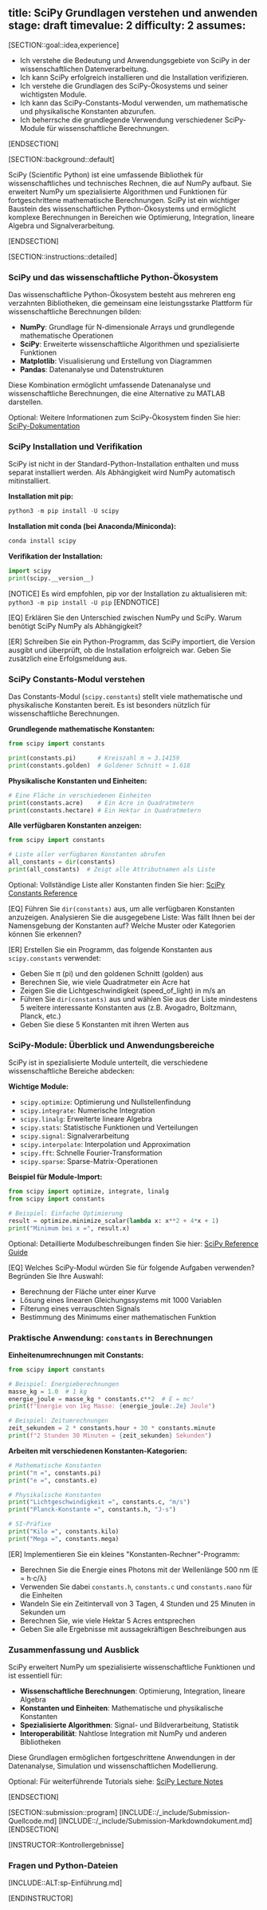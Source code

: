 title: SciPy Grundlagen verstehen und anwenden
stage: draft
timevalue: 2
difficulty: 2
assumes: 
---

[SECTION::goal::idea,experience]

- Ich verstehe die Bedeutung und Anwendungsgebiete von SciPy in der wissenschaftlichen Datenverarbeitung.
- Ich kann SciPy erfolgreich installieren und die Installation verifizieren.
- Ich verstehe die Grundlagen des SciPy-Ökosystems und seiner wichtigsten Module.
- Ich kann das SciPy-Constants-Modul verwenden, um mathematische und physikalische Konstanten abzurufen.
- Ich beherrsche die grundlegende Verwendung verschiedener SciPy-Module für wissenschaftliche Berechnungen.

[ENDSECTION]

[SECTION::background::default]

SciPy (Scientific Python) ist eine umfassende Bibliothek für wissenschaftliches und technisches Rechnen, 
die auf NumPy aufbaut. Sie erweitert NumPy um spezialisierte Algorithmen und Funktionen für 
fortgeschrittene mathematische Berechnungen. SciPy ist ein wichtiger Baustein des 
wissenschaftlichen Python-Ökosystems und ermöglicht komplexe Berechnungen in Bereichen 
wie Optimierung, Integration, lineare Algebra und Signalverarbeitung.

[ENDSECTION]

[SECTION::instructions::detailed]

### SciPy und das wissenschaftliche Python-Ökosystem

Das wissenschaftliche Python-Ökosystem besteht aus mehreren eng verzahnten Bibliotheken, 
die gemeinsam eine leistungsstarke Plattform für wissenschaftliche Berechnungen bilden:

- **NumPy**: Grundlage für N-dimensionale Arrays und grundlegende mathematische Operationen
- **SciPy**: Erweiterte wissenschaftliche Algorithmen und spezialisierte Funktionen
- **Matplotlib**: Visualisierung und Erstellung von Diagrammen
- **Pandas**: Datenanalyse und Datenstrukturen

Diese Kombination ermöglicht umfassende Datenanalyse und wissenschaftliche Berechnungen, 
die eine Alternative zu MATLAB darstellen.

Optional: Weitere Informationen zum SciPy-Ökosystem finden Sie hier:
[SciPy-Dokumentation](https://docs.scipy.org/doc/scipy/tutorial/)

### SciPy Installation und Verifikation

SciPy ist nicht in der Standard-Python-Installation enthalten und muss separat installiert werden. 
Als Abhängigkeit wird NumPy automatisch mitinstalliert.

**Installation mit pip:**
```python
python3 -m pip install -U scipy
```

**Installation mit conda (bei Anaconda/Miniconda):**
```python
conda install scipy
```

**Verifikation der Installation:**
```python
import scipy
print(scipy.__version__)
```

[NOTICE]
Es wird empfohlen, pip vor der Installation zu aktualisieren mit: 
`python3 -m pip install -U pip`
[ENDNOTICE]

[EQ] Erklären Sie den Unterschied zwischen NumPy und SciPy. Warum benötigt SciPy NumPy als Abhängigkeit?
<!-- EQ1 -->

[ER] Schreiben Sie ein Python-Programm, das SciPy importiert, die Version ausgibt und 
überprüft, ob die Installation erfolgreich war. Geben Sie zusätzlich eine Erfolgsmeldung aus.
<!-- ER1 -->

<!-- time estimate: 20 min -->

### SciPy Constants-Modul verstehen

Das Constants-Modul (`scipy.constants`) stellt viele mathematische und physikalische Konstanten bereit. 
Es ist besonders nützlich für wissenschaftliche Berechnungen.

**Grundlegende mathematische Konstanten:**
```python
from scipy import constants

print(constants.pi)      # Kreiszahl π ≈ 3.14159
print(constants.golden)  # Goldener Schnitt ≈ 1.618
```

**Physikalische Konstanten und Einheiten:**
```python
# Eine Fläche in verschiedenen Einheiten
print(constants.acre)    # Ein Acre in Quadratmetern
print(constants.hectare) # Ein Hektar in Quadratmetern
```

**Alle verfügbaren Konstanten anzeigen:**
```python
from scipy import constants

# Liste aller verfügbaren Konstanten abrufen
all_constants = dir(constants)
print(all_constants)  # Zeigt alle Attributnamen als Liste
```

Optional: Vollständige Liste aller Konstanten finden Sie hier:
[SciPy Constants Reference](https://docs.scipy.org/doc/scipy/reference/constants.html)

[EQ] Führen Sie `dir(constants)` aus, um alle verfügbaren Konstanten anzuzeigen. 
Analysieren Sie die ausgegebene Liste: Was fällt Ihnen bei der Namensgebung der Konstanten auf? 
Welche Muster oder Kategorien können Sie erkennen?
<!-- EQ2 -->

[ER] Erstellen Sie ein Programm, das folgende Konstanten aus `scipy.constants` verwendet:

- Geben Sie π (pi) und den goldenen Schnitt (golden) aus
- Berechnen Sie, wie viele Quadratmeter ein Acre hat
- Zeigen Sie die Lichtgeschwindigkeit (speed_of_light) in m/s an
- Führen Sie `dir(constants)` aus und wählen Sie aus der Liste mindestens 5 weitere 
  interessante Konstanten aus (z.B. Avogadro, Boltzmann, Planck, etc.)
- Geben Sie diese 5 Konstanten mit ihren Werten aus

<!-- ER2 -->
<!-- time estimate: 25 min -->

### SciPy-Module: Überblick und Anwendungsbereiche

SciPy ist in spezialisierte Module unterteilt, die verschiedene wissenschaftliche Bereiche abdecken:

**Wichtige Module:**
- `scipy.optimize`: Optimierung und Nullstellenfindung
- `scipy.integrate`: Numerische Integration
- `scipy.linalg`: Erweiterte lineare Algebra
- `scipy.stats`: Statistische Funktionen und Verteilungen
- `scipy.signal`: Signalverarbeitung
- `scipy.interpolate`: Interpolation und Approximation
- `scipy.fft`: Schnelle Fourier-Transformation
- `scipy.sparse`: Sparse-Matrix-Operationen

**Beispiel für Module-Import:**
```python
from scipy import optimize, integrate, linalg
from scipy import constants

# Beispiel: Einfache Optimierung
result = optimize.minimize_scalar(lambda x: x**2 + 4*x + 1)
print("Minimum bei x =", result.x)
```

Optional: Detaillierte Modulbeschreibungen finden Sie hier:
[SciPy Reference Guide](https://docs.scipy.org/doc/scipy/reference/)

[EQ] Welches SciPy-Modul würden Sie für folgende Aufgaben verwenden? Begründen Sie Ihre Auswahl:

- Berechnung der Fläche unter einer Kurve
- Lösung eines linearen Gleichungssystems mit 1000 Variablen  
- Filterung eines verrauschten Signals
- Bestimmung des Minimums einer mathematischen Funktion

<!-- EQ3 -->

<!-- time estimate: 15 min -->

### Praktische Anwendung: `constants` in Berechnungen

**Einheitenumrechnungen mit Constants:**
```python
from scipy import constants

# Beispiel: Energieberechnungen
masse_kg = 1.0  # 1 kg
energie_joule = masse_kg * constants.c**2  # E = mc²
print(f"Energie von 1kg Masse: {energie_joule:.2e} Joule")

# Beispiel: Zeitumrechnungen
zeit_sekunden = 2 * constants.hour + 30 * constants.minute
print(f"2 Stunden 30 Minuten = {zeit_sekunden} Sekunden")
```

**Arbeiten mit verschiedenen Konstanten-Kategorien:**
```python
# Mathematische Konstanten
print("π =", constants.pi)
print("e =", constants.e)

# Physikalische Konstanten  
print("Lichtgeschwindigkeit =", constants.c, "m/s")
print("Planck-Konstante =", constants.h, "J⋅s")

# SI-Präfixe
print("Kilo =", constants.kilo)
print("Mega =", constants.mega)
```

[ER] Implementieren Sie ein kleines "Konstanten-Rechner"-Programm:

- Berechnen Sie die Energie eines Photons mit der Wellenlänge 500 nm (E = h⋅c/λ)
- Verwenden Sie dabei `constants.h`, `constants.c` und `constants.nano` für die Einheiten
- Wandeln Sie ein Zeitintervall von 3 Tagen, 4 Stunden und 25 Minuten in Sekunden um
- Berechnen Sie, wie viele Hektar 5 Acres entsprechen
- Geben Sie alle Ergebnisse mit aussagekräftigen Beschreibungen aus

<!-- ER3 -->
<!-- time estimate: 30 min -->

### Zusammenfassung und Ausblick

SciPy erweitert NumPy um spezialisierte wissenschaftliche Funktionen und ist essentiell für:

- **Wissenschaftliche Berechnungen**: Optimierung, Integration, lineare Algebra
- **Konstanten und Einheiten**: Mathematische und physikalische Konstanten
- **Spezialisierte Algorithmen**: Signal- und Bildverarbeitung, Statistik
- **Interoperabilität**: Nahtlose Integration mit NumPy und anderen Bibliotheken

Diese Grundlagen ermöglichen fortgeschrittene Anwendungen in der Datenanalyse, 
Simulation und wissenschaftlichen Modellierung.

Optional: Für weiterführende Tutorials siehe:
[SciPy Lecture Notes](https://scipy-lectures.org/)

[ENDSECTION]

[SECTION::submission::program]
[INCLUDE::/_include/Submission-Quellcode.md]
[INCLUDE::/_include/Submission-Markdowndokument.md]
[ENDSECTION]

[INSTRUCTOR::Kontrollergebnisse]

### Fragen und Python-Dateien
[INCLUDE::ALT:sp-Einführung.md]

[ENDINSTRUCTOR]
